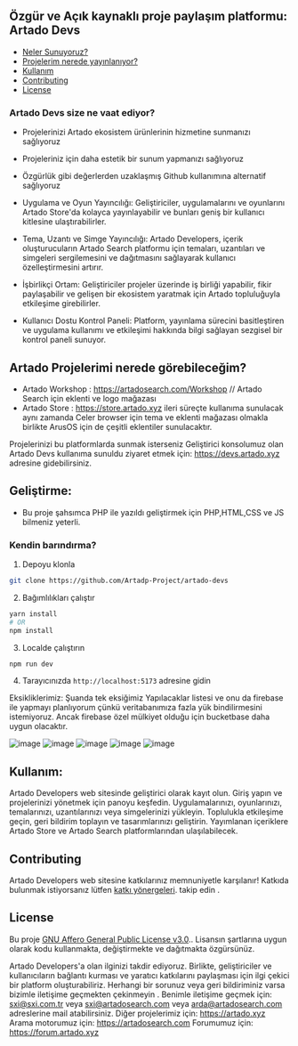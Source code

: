 ## Özgür ve Açık kaynaklı proje paylaşım platformu: **Artado Devs**
- [Neler Sunuyoruz?](#Artado-Devs-size-ne-vaat-ediyor?)
- [Projelerim nerede yayınlanıyor?](#Artado-Projelerimi-nerede-görebileceğim?)
- [Kullanım](#kullanım)
- [Contributing](#contributing)
- [License](#license)

### Artado Devs size ne vaat ediyor?
- Projelerinizi Artado ekosistem ürünlerinin hizmetine sunmanızı sağlıyoruz
- Projeleriniz için daha estetik bir sunum yapmanızı sağlıyoruz
- Özgürlük gibi değerlerden uzaklaşmış Github kullanımına alternatif sağlıyoruz
- Uygulama ve Oyun Yayıncılığı: Geliştiriciler, uygulamalarını ve oyunlarını Artado Store'da kolayca yayınlayabilir ve bunları geniş bir kullanıcı kitlesine ulaştırabilirler.

- Tema, Uzantı ve Simge Yayıncılığı: Artado Developers, içerik oluşturucuların Artado Search platformu için temaları, uzantıları ve simgeleri sergilemesini ve dağıtmasını sağlayarak kullanıcı özelleştirmesini artırır.

- İşbirlikçi Ortam: Geliştiriciler projeler üzerinde iş birliği yapabilir, fikir paylaşabilir ve gelişen bir ekosistem yaratmak için Artado topluluğuyla etkileşime girebilirler.

- Kullanıcı Dostu Kontrol Paneli: Platform, yayınlama sürecini basitleştiren ve uygulama kullanımı ve etkileşimi hakkında bilgi sağlayan sezgisel bir kontrol paneli sunuyor.

## Artado Projelerimi nerede görebileceğim?
- Artado Workshop : https://artadosearch.com/Workshop // Artado Search için eklenti ve logo mağazası
- Artado Store : https://store.artado.xyz ileri süreçte kullanıma sunulacak aynı zamanda Celer browser için tema ve eklenti mağazası olmakla birlikte ArusOS için de çeşitli eklentiler sunulacaktır.

Projelerinizi bu platformlarda sunmak isterseniz Geliştirici konsolumuz olan Artado Devs kullanıma sunuldu ziyaret etmek için: https://devs.artado.xyz adresine gidebilirsiniz.

## Geliştirme:
- Bu proje şahsımca PHP ile yazıldı geliştirmek için PHP,HTML,CSS ve JS bilmeniz yeterli.

### Kendin barındırma?

1. Depoyu klonla
```sh
git clone https://github.com/Artadp-Project/artado-devs
```

2. Bağımlılıkları çalıştır
```sh
yarn install
# OR
npm install
```

3. Localde çalıştırın
```sh
npm run dev
```

4. Tarayıcınızda `http://localhost:5173` adresine gidin

Eksikliklerimiz:
Şuanda tek eksiğimiz Yapılacaklar listesi ve onu da firebase ile yapmayı planlıyorum çünkü veritabanımıza fazla yük bindilirmesini istemiyoruz.
Ancak firebase özel mülkiyet olduğu için bucketbase daha uygun olacaktır.

![image](https://github.com/user-attachments/assets/802c8cac-4c55-45cd-a901-e24932f9e8ad)
![image](https://github.com/user-attachments/assets/df35d6e3-02f5-47bf-b865-71dd530476bb)
![image](https://github.com/user-attachments/assets/24b441d2-97b1-4045-9d03-31c18ecc09c5)
![image](https://github.com/user-attachments/assets/81721ead-2e8d-471a-bdb3-666bc2f3339f)
![image](https://github.com/user-attachments/assets/ff6c1bad-39c0-4aa7-9794-7e6c588696c3)

## Kullanım:
Artado Developers web sitesinde geliştirici olarak kayıt olun.
Giriş yapın ve projelerinizi yönetmek için panoyu keşfedin.
Uygulamalarınızı, oyunlarınızı, temalarınızı, uzantılarınızı veya simgelerinizi yükleyin.
Toplulukla etkileşime geçin, geri bildirim toplayın ve tasarımlarınızı geliştirin.
Yayımlanan içeriklere Artado Store ve Artado Search platformlarından ulaşılabilecek.


## Contributing
Artado Developers web sitesine katkılarınız memnuniyetle karşılanır! Katkıda bulunmak istiyorsanız lütfen [katkı yönergeleri](katkida-bulun.md). takip edin .

## License
Bu proje [GNU Affero General Public License v3.0](LICENSE).. Lisansın şartlarına uygun olarak kodu kullanmakta, değiştirmekte ve dağıtmakta özgürsünüz.

Artado Developers'a olan ilginizi takdir ediyoruz. Birlikte, geliştiriciler ve kullanıcıların bağlantı kurması ve yaratıcı katkılarını paylaşması için ilgi çekici bir platform oluşturabiliriz. Herhangi bir sorunuz veya geri bildiriminiz varsa bizimle iletişime geçmekten çekinmeyin .
Benimle iletişime geçmek için: sxi@sxi.com.tr veya sxi@artadosearch.com veya arda@artadosearch.com adreslerine mail atabilirsiniz.
Diğer projelerimiz için: https://artado.xyz
Arama motorumuz için: https://artadosearch.com
Forumumuz için: https://forum.artado.xyz
